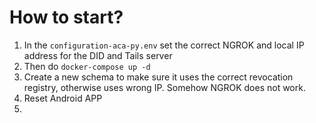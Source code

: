 # How to start?

1. In the `configuration-aca-py.env` set the correct NGROK and local IP address for the DID and Tails server
2. Then do `docker-compose up -d`
3. Create a new schema to make sure it uses the correct revocation registry, otherwise uses wrong IP. Somehow NGROK does not work.
4. Reset Android APP
5. 